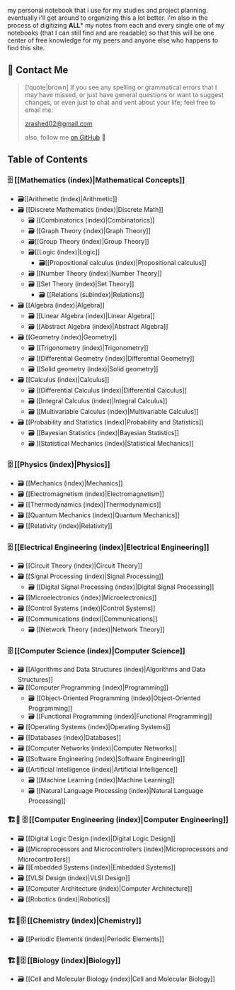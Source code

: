 my personal notebook that i use for my studies and project planning. eventually i'll get around to organizing this a lot better. i'm also in the process of digitizing **ALL*** my notes from each and every single one of my notebooks (that I can still find and are readable) so that this will be one center of free knowledge for my peers and anyone else who happens to find this site.

## 📧 Contact Me

>[!quote|brown] If you see any spelling or grammatical errors that I may have missed, or just have general questions or want to suggest changes, or even just to chat and vent about your life; feel free to email me:
> 
> zrashed02@gmail.com
> 
> also, follow me [on GitHub](https://github.com/notzune) 👀

## Table of Contents

### 🗄 [[Mathematics (index)|Mathematical Concepts]]

- 🗃[[Arithmetic (index)|Arithmetic]]
- 🗃 [[Discrete Mathematics (index)|Discrete Math]]
    - 🗃 [[Combinatorics (index)|Combinatorics]]
    - 🗃 [[Graph Theory (index)|Graph Theory]]
    - 🗃[[Group Theory (index)|Group Theory]]
    - 🗃[[Logic (index)|Logic]]
		- 🗃[[Propositional calculus (index)|Propositional calculus]]
    - 🗃 [[Number Theory (index)|Number Theory]]
    - 🗃 [[Set Theory (index)|Set Theory]]
	    - 🗃 [[Relations (subindex)|Relations]]
- 🗃 [[Algebra (index)|Algebra]]
    - 🗃 [[Linear Algebra (index)|Linear Algebra]]
    - 🗃 [[Abstract Algebra (index)|Abstract Algebra]]
- 🗃 [[Geometry (index)|Geometry]]
    - 🗃 [[Trigonometry (index)|Trigonometry]]
    - 🗃 [[Differential Geometry (index)|Differential Geometry]]
    - 🗃 [[Solid geometry (index)|Solid geometry]]
- 🗃 [[Calculus (index)|Calculus]]
    - 🗃 [[Differential Calculus (index)|Differential Calculus]]
    - 🗃 [[Integral Calculus (index)|Integral Calculus]]
    - 🗃 [[Multivariable Calculus (index)|Multivariable Calculus]]
- 🗃 [[Probability and Statistics (index)|Probability and Statistics]]
    - 🗃 [[Bayesian Statistics (index)|Bayesian Statistics]]
    - 🗃 [[Statistical Mechanics (index)|Statistical Mechanics]]

### 🗄 [[Physics (index)|Physics]]

- 🗃 [[Mechanics (index)|Mechanics]]
- 🗃 [[Electromagnetism (index)|Electromagnetism]]
- 🗃 [[Thermodynamics (index)|Thermodynamics]]
- 🗃 [[Quantum Mechanics (index)|Quantum Mechanics]]
- 🗃 [[Relativity (index)|Relativity]]

### 🗄 [[Electrical Engineering (index)|Electrical Engineering]]

- 🗃 [[Circuit Theory (index)|Circuit Theory]]
- 🗃 [[Signal Processing (index)|Signal Processing]]
    - 🗃 [[Digital Signal Processing (index)|Digital Signal Processing]]
- 🗃 [[Microelectronics (index)|Microelectronics]]
- 🗃 [[Control Systems (index)|Control Systems]]
- 🗃 [[Communications (index)|Communications]]
    - 🗃 [[Network Theory (index)|Network Theory]]

### 🗄 [[Computer Science (index)|Computer Science]]

- 🗃 [[Algorithms and Data Structures (index)|Algorithms and Data Structures]]
- 🗃 [[Computer Programming (index)|Programming]]
    - 🗃 [[Object-Oriented Programming (index)|Object-Oriented Programming]]
    - 🗃 [[Functional Programming (index)|Functional Programming]]
- 🗃 [[Operating Systems (index)|Operating Systems]]
- 🗃 [[Databases (index)|Databases]]
- 🗃 [[Computer Networks (index)|Computer Networks]]
- 🗃 [[Software Engineering (index)|Software Engineering]]
- 🗃 [[Artificial Intelligence (index)|Artificial Intelligence]]
    - 🗃 [[Machine Learning (index)|Machine Learning]]
    - 🗃 [[Natural Language Processing (index)|Natural Language Processing]]

### 🏗🚧 🗄 [[Computer Engineering (index)|Computer Engineering]]

- 🗃 [[Digital Logic Design (index)|Digital Logic Design]]
- 🗃 [[Microprocessors and Microcontrollers (index)|Microprocessors and Microcontrollers]]
- 🗃 [[Embedded Systems (index)|Embedded Systems]]
- 🗃 [[VLSI Design (index)|VLSI Design]]
- 🗃 [[Computer Architecture (index)|Computer Architecture]]
- 🗃 [[Robotics (index)|Robotics]]

### 🏗🚧🗄 [[Chemistry (index)|Chemistry]] 

- 🗃 [[Periodic Elements (index)|Periodic Elements]]

### 🏗🚧🗄 [[Biology (index)|Biology]] 

- 🗃 [[Cell and Molecular Biology (index)|Cell and Molecular Biology]]